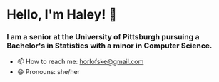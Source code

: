 # Hello, I'm Haley! 👋

### I am a senior at the University of Pittsburgh pursuing a Bachelor's in Statistics with a minor in Computer Science.

- 📫 How to reach me: horlofske@gmail.com
- 😄 Pronouns: she/her

<!--
**hmo8/hmo8** is a ✨ _special_ ✨ repository because its `README.md` (this file) appears on your GitHub profile.

Here are some ideas to get you started:

- 🔭 I’m currently working on ...
- 🌱 I’m currently learning ...
- 👯 I’m looking to collaborate on ...
- 🤔 I’m looking for help with ...
- 💬 Ask me about ...
- 📫 How to reach me: ...
- 😄 Pronouns: ...
- ⚡ Fun fact: ...
-->
